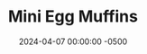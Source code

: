 ---
layout: post
title:  "Mini Egg Muffins"
date:   2024-04-07 00:00:00 -0500
categories:
- Recipes
- Breakfast
permalink: /recipes/egg-muffins
image: /assets/Food/Breakfast/Egg Muffin/egg-muffin-cover.jpg
ing: eggmuffin-ing
facts: eggmuffin-facts
Prep: 10
Rest: 
Cook: 25
Source1: 
Source2: 
whisk: https://s.samsungfood.com/h6mde
tags: 
- eggs
- breakfast
- peppers
- onions
- spinach
- bell pepper
- paprika
- chili powder
- garlic powder
- onion powder
- shredded cheese
- cheese
Description: These egg muffins are a great way to prep some breakfast ahead of time and eat on the go. Saute whatever vegetables you like (I went with spinach, pepper, and onion), mix with eggs, and bake. Each serving is 1 egg's worth; 6 mini muffins or 3 regular sized muffins
Instructions: 
- Preheat your oven to 350F, and heat a large pan over medium heat. Cut your peppers and onions into a small dice. Add vegetables to the pan with oil and salt. Cover, and cook until peppers have softened and onions turn translucent<br><br>

- Season to taste with whatever you like. I went with paprika, chili powder, lemon pepper, garlic, onion, black pepper, and hot sauce<br><br>

- Crack your eggs into a large bowl, and mix with the vegetables. Liberally grease a muffin tin, and evenly divide your batter. This recipe makes 24 mini muffins or 12 regular sized muffins<br><br>
- <center><img src="/assets/Food/Breakfast/Egg Muffin/egg-muffin-3.jpg" alt="" class="instruction-image"></center><br>

- Bake at 350F for about 15 minutes for mini muffins, or about 20 minutes for regular sized muffins. Let cool in the pan for 5 minutes before transferring to a wire rack and serving. Optionally, top with shredded cheese and serve with salsa<br><br>
- <center><img src="/assets/Food/Breakfast/Egg Muffin/egg-muffin-4.jpg" alt="" class="instruction-image"></center><br>
---